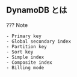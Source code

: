 ## DynamoDB とは

??? Note

    - Primary key
    - Global secondary index
    - Partition key
    - Sort key
    - Simple index
    - Composite index
    - Billing mode
